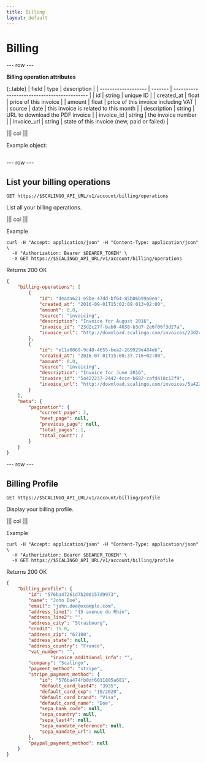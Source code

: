 ```yaml
---
title: Billing
layout: default
---
```


# Billing

--- row ---

**Billing operation attributes**

{:.table}
| field               | type    | description                                 |
| ------------------- | ------- | ------------------------------------------- |
| id                  | string  | unique ID                                   |
| created_at          | float   | price of this invoice                       |
| amount              | float   | price of this invoice including VAT         |
| source              | date    | this invoice is related to this month       |
| description         | string  | URL to download the PDF invoice             |
| invoice_id          | string  | the invoice number                          |
| invoice_url         | string  | state of this invoice (new, paid or failed) |

||| col |||

Example object:

```json
```

--- row ---

## List your billing operations

`GET https://$SCALINGO_API_URL/v1/account/billing/operations`

List all your billing operations.

||| col |||

Example

```shell
curl -H "Accept: application/json" -H "Content-Type: application/json" \
  -H "Authorization: Bearer $BEARER_TOKEN" \
  -X GET https://$SCALINGO_API_URL/v1/account/billing/operations
```

Returns 200 OK

```json
{
	"billing-operations": [
		{
			"id": "deada621-e5be-47dd-bf64-85b06b99a0ea",
			"created_at": "2016-09-01T15:02:09.013+02:00",
			"amount": 0.0,
			"source": "invoicing",
			"description": "Invoice for August 2016",
			"invoice_id": "23d2c27f-bab0-4038-b3d7-2e6f06f3d27a",
			"invoice_url": "http://download.scalingo.com/invoices/23d2c27f-bac0-4038-b3d7-2e6f06f3d27a/download"
		},
		{
			"id": "e11a0069-9c40-4655-bea2-269929e484eb",
			"created_at": "2016-07-01T15:00:37.716+02:00",
			"amount": 0.0,
			"source": "invoicing",
			"description": "Invoice for June 2016",
			"invoice_id": "5a422237-2442-4cce-b682-cafd418c12f9",
			"invoice_url": "http://download.scalingo.com/invoices/5a422237-2452-4cce-b682-cafd418c12f9/download"
		}
	],
	"meta": {
		"pagination": {
			"current_page": 1,
			"next_page": null,
			"previous_page": null,
			"total_pages": 1,
			"total_count": 2
		}
	}
}
```

--- row ---

## Billing Profile

`GET https://$SCALINGO_API_URL/v1/account/billing/profile`

Display your billing profile.

||| col |||

Example

```shell
curl -H "Accept: application/json" -H "Content-Type: application/json" \
  -H "Authorization: Bearer $BEARER_TOKEN" \
  -X GET https://$SCALINGO_API_URL/v1/account/billing/profile
```

Returns 200 OK

```json
{
	"billing_profile": {
		"id": "576ba47261d7b200157d9973",
		"name": "John Doe",
		"email": "john.doe@example.com",
		"address_line1": "15 avenue du Rhin",
		"address_line2": "",
		"address_city": "Strasbourg",
		"credit": 15.0,
		"address_zip": "67100",
		"address_state": null,
		"address_country": "France",
		"vat_number": "",
                "invoice_additional_info": "",
		"company": "Scalingo",
		"payment_method": "stripe",
		"stripe_payment_method": {
			"id": "576ba474fb0df6011805a681",
			"default_card_last4": "3935",
			"default_card_exp": "10/2020",
			"default_card_brand": "Visa",
			"default_card_name": "Doe",
			"sepa_bank_code": null,
			"sepa_country": null,
			"sepa_last4": null,
			"sepa_mandate_reference": null,
			"sepa_mandate_url": null
		},
		"paypal_payment_method": null
	}
}
```
